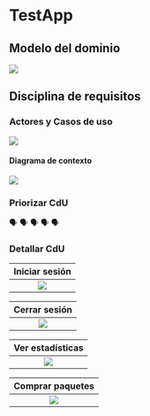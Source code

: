# TestApp

## Modelo del dominio

![](/images/UNEATLANTICO/idsw1/test/mdd-dC.svg)

## Disciplina de requisitos

### Actores y Casos de uso

![](/images/UNEATLANTICO/idsw1/test/ddr-AyCdU.svg)

#### Diagrama de contexto

![](/images/UNEATLANTICO/idsw1/test/ddr-AyCdU-DdC.svg)

### Priorizar CdU

🗣️ 🗣️ 🗣️ 🗣️ 🗣️


### Detallar CdU

|Iniciar sesión
|:-:
|![](/images/UNEATLANTICO/idsw1/test/ddr-dCdU-CdUIniciarSesion.svg)

|Cerrar sesión
|:-:
|![](/images/UNEATLANTICO/idsw1/test/ddr-dCdU-CdUCerrarSesion.svg)

|Ver estadísticas
|:-:
|![](/images/UNEATLANTICO/idsw1/test/ddr-dCdU-CdUVerEstadisticas.svg)

|Comprar paquetes
|:-:
|![](/images/UNEATLANTICO/idsw1/test/ddr-dCdU-CdUComprarPaquetes.svg)

